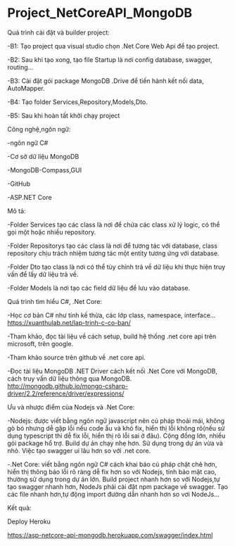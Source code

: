 # Project_NetCoreAPI_MongoDB

Quá trình cài đặt và builder project:

-B1: Tạo project qua visual studio chọn .Net Core Web Api để tạo project.

-B2: Sau khi tạo xong, tạo file Startup là nơi config database, swagger, routing...

-B3: Cài đặt gói package MongoDB .Drive để tiến hành kết nối data, AutoMapper.

-B4: Tạo folder Services,Repository,Models,Dto.

-B5: Sau khi hoàn tất khởi chạy project

Công nghệ,ngôn ngữ:

-ngôn ngữ C#

-Cơ sở dữ liệu MongoDB

-MongoDB-Compass,GUI

-GitHub

-ASP.NET Core

Mô tả:

-Folder Services tạo các class là nơi để chứa các class xử lý logic, có thể gọi một hoặc nhiều repository.

-Folder Repositorys tạo các class là nơi để tương tác với database, class repository chịu trách nhiệm tương tác một entity tương ứng với database.

-Folder Dto tạo class là nơi có thể tùy chỉnh trả về dữ liệu khi thực hiện truy vấn để lấy dữ liệu trả về.

-Folder Models là nơi tạo các field dữ liệu để lưu vào database.

Quá trình tìm hiểu C#, .Net Core:

-Học cơ bản C# như tính kế thừa, các lớp class, namespace, interface...
https://xuanthulab.net/lap-trinh-c-co-ban/

-Tham khảo, đọc tài liệu về cách setup, build hệ thống .net core api trên microsoft, trên google.

-Tham khảo source trên github về .net core api.

-Đọc tài liệu MongoDB .NET Driver cách kết nối .Net Core với MongoDB, cách truy vấn dữ liệu thông qua MongoDB.
http://mongodb.github.io/mongo-csharp-driver/2.2/reference/driver/expressions/

Ưu và nhược điểm của Nodejs và .Net Core:

-Nodejs: được viết bằng ngôn ngữ javascript nên cú pháp thoải mái, không gò bó nhưng dễ gặp lỗi nếu code ẩu và khó fix, hiển thị lỗi không rõ(nếu sử dụng typescript thì dễ fix lỗi, hiển thị rõ lỗi sai ở đâu). Cộng đồng lớn, nhiều gói package hổ trợ. Build dự án chạy nhẹ hơn. Sử dụng trong dự án vừa và nhỏ. Việc tạo swagger ui lâu hơn so với .net core.

-.Net Core: viết bằng ngôn ngữ C# cách khai báo cú pháp chặt chẽ hơn, hiển thị thông báo lỗi rõ ràng dễ fix hơn so với Nodejs, tính bảo mật cao, thường sử dụng trong dự án lớn. Build project nhanh hơn so với Nodejs,tự tạo swagger nhanh hơn, NodeJs phải cài đặt npm package về swagger. Tạo các file nhanh hơn,tự động import đường dẫn nhanh hơn so vơi NodeJs...

Kết quả:

Deploy Heroku

https://asp-netcore-api-mongodb.herokuapp.com/swagger/index.html
